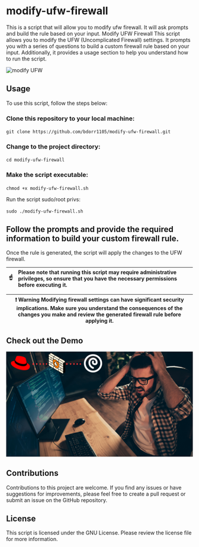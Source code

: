 # modify-ufw-firewall
This is a script that will allow you to modify ufw firewall. It will ask prompts and build the rule based on your input.
Modify UFW Firewall
This script allows you to modify the UFW (Uncomplicated Firewall) settings. It prompts you with a series of questions to build a custom firewall rule based on your input. Additionally, it provides a usage section to help you understand how to run the script.

![modify UFW](https://user-images.githubusercontent.com/12386911/236654430-118bb03d-5599-4a71-9571-b187871c50a4.png)

## Usage
To use this script, follow the steps below:

### Clone this repository to your local machine:

`git clone https://github.com/bdorr1105/modify-ufw-firewall.git`

### Change to the project directory:

`cd modify-ufw-firewall`

### Make the script executable:

`chmod +x modify-ufw-firewall.sh`

Run the script sudo/root privs:

`sudo ./modify-ufw-firewall.sh`

## Follow the prompts and provide the required information to build your custom firewall rule.

Once the rule is generated, the script will apply the changes to the UFW firewall.

| :point_up:    | Please note that running this script may require administrative privileges, so ensure that you have the necessary permissions before executing it. |
|---------------|:---------------------------------------------------------------------------------------------------------------------------------------------------|

|:exclamation:  Warning   Modifying firewall settings can have significant security implications. Make sure you understand the consequences of the changes you make and review the generated firewall rule before applying it.|
|----------------------------------------------------------------------------------------------------------------------------------------------------------------------------------------------------------------------------|

## Check out the Demo
[![Firewalld Demo](Screenshots/firewalld.png)](http://www.youtube.com/watch?v=ubMzq1iUyhc)

## Contributions
Contributions to this project are welcome. If you find any issues or have suggestions for improvements, please feel free to create a pull request or submit an issue on the GitHub repository.

## License
This script is licensed under the GNU License. Please review the license file for more information.

